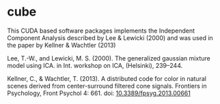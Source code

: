 cube
====

This CUDA based software packages implements the Independent Component Analysis
described by Lee & Lewicki (2000) and was used in the paper by Kellner & Wachtler (2013)

Lee, T.-W., and Lewicki, M. S. (2000). The generalized gaussian mixture model using ICA.
in Int. workshop on ICA, (Helsinki), 239–244.

Kellner, C., & Wachtler, T. (2013). A distributed code for color in natural scenes derived
from center-surround filtered cone signals. Frontiers in Psychology, Front Psychol 4: 661.
doi: [10.3389/fpsyg.2013.00661](http://www.frontiersin.org/Journal/10.3389/fpsyg.2013.00661/abstract)

